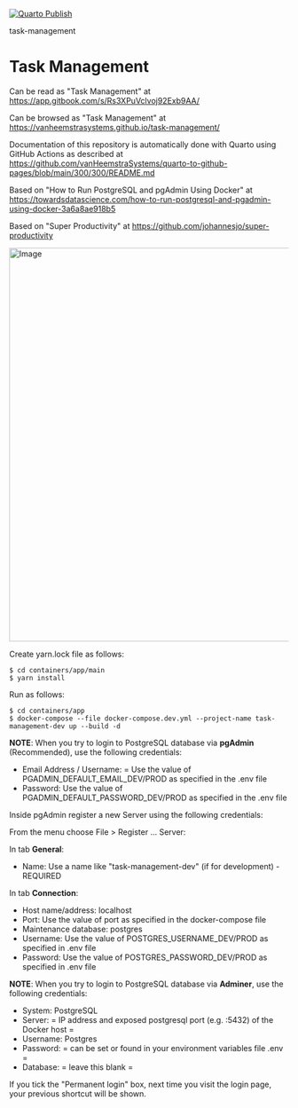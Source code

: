 [![Quarto Publish](https://github.com/vanHeemstraSystems/task-management/actions/workflows/publish.yml/badge.svg)](https://github.com/vanHeemstraSystems/task-management/actions/workflows/publish.yml)

task-management
# Task Management

Can be read as "Task Management" at https://app.gitbook.com/s/Rs3XPuVclvoj92Exb9AA/

Can be browsed as "Task Management" at https://vanheemstrasystems.github.io/task-management/

Documentation of this repository is automatically done with Quarto using GitHub Actions as described at https://github.com/vanHeemstraSystems/quarto-to-github-pages/blob/main/300/300/README.md

Based on "How to Run PostgreSQL and pgAdmin Using Docker" at https://towardsdatascience.com/how-to-run-postgresql-and-pgadmin-using-docker-3a6a8ae918b5

Based on "Super Productivity" at https://github.com/johannesjo/super-productivity

<img width="1262" height="710" alt="Image" src="https://github.com/user-attachments/assets/83a2f765-1413-41cf-a160-1e267a796b27" />

Create yarn.lock file as follows:

```
$ cd containers/app/main
$ yarn install
```

Run as follows:

```
$ cd containers/app
$ docker-compose --file docker-compose.dev.yml --project-name task-management-dev up --build -d
```

**NOTE**: When you try to login to PostgreSQL database via **pgAdmin** (Recommended), use the following credentials:

- Email Address / Username: = Use the value of PGADMIN_DEFAULT_EMAIL_DEV/PROD as specified in the .env file
- Password: Use the value of PGADMIN_DEFAULT_PASSWORD_DEV/PROD as specified in the .env file

Inside pgAdmin register a new Server using the following credentials:

From the menu choose File > Register ... Server:

In tab **General**:

- Name: Use a name like "task-management-dev" (if for development) - REQUIRED

In tab **Connection**:

- Host name/address: localhost
- Port: Use the value of port as specified in the docker-compose file
- Maintenance database: postgres
- Username: Use the value of POSTGRES_USERNAME_DEV/PROD as specified in .env file
- Password: Use the value of POSTGRES_PASSWORD_DEV/PROD as specified in .env file

**NOTE**: When you try to login to PostgreSQL database via **Adminer**, use the following credentials:

- System: PostgreSQL
- Server: = IP address and exposed postgresql port (e.g. :5432) of the Docker host =
- Username: Postgres
- Password: = can be set or found in your environment variables file .env =
- Database: = leave this blank =

If you tick the "Permanent login" box, next time you visit the login page, your previous shortcut will be shown.
